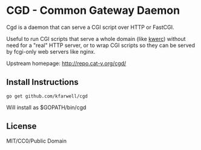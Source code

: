 CGD - Common Gateway Daemon
===========================

Cgd is a daemon that can serve a CGI script over HTTP or FastCGI.

Useful to run CGI scripts that serve a whole domain (like [kwerc][1]) without
need for a "real" HTTP server, or to wrap CGI scripts so they can be served by
fcgi-only web servers like nginx.

Upstream homepage: <http://repo.cat-v.org/cgd/>


Install Instructions
--------------------

	go get github.com/kfarwell/cgd

Will install as $GOPATH/bin/cgd


License
-------

MIT/CC0/Public Domain

[1]: https://github.com/kfarwell/kwerc
